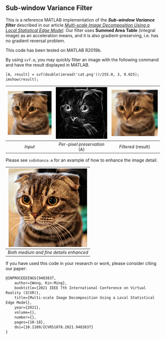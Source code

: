 ## Sub-window Variance Filter

This is a reference MATLAB implementation of the _**Sub-window Variance filter**_ described in our article [_Multi-scale Image Decomposition Using a Local Statistical Edge Model_](https://ieeexplore.ieee.org/document/9483837).  Our filter uses **Summed Area Table** (integral image) as an acceleration means, and it is also gradient-preserving, i.e. has no gradient reversal problem.

This code has been tested on MATLAB R2019b.

By using `svf.m`, you may quickly filter an image with the following command and have the result displayed in MATLAB.

    [A, result] = svf(double(imread('cat.png'))/255.0, 3, 0.025);
    imshow(result);

<img src="cat.png" alt="Input" width=256/> | <img src="cat_A.png" alt="Input" width=256/> | <img src="cat_SVF.png" alt="Input" width=256/> 
:---: | :---: | :---:  
*Input* | *Per-pixel preservation* (A) | *Filtered* (result)

Please see `svEnhance.m` for an example of how to enhance the image detail.

<img src="cat_Enhanced.png" alt="Input" width=256/> |
:---: |
*Both medium and fine details enhanced* |

If you have used this code in your research or work, please consider citing our paper:

    @INPROCEEDINGS{9483837,
        author={Wong, Kin-Ming},
        booktitle={2021 IEEE 7th International Conference on Virtual Reality (ICVR)},
        title={Multi-scale Image Decomposition Using a Local Statistical Edge Model},
        year={2021},
        volume={},
        number={},
        pages={10-18},
        doi={10.1109/ICVR51878.2021.9483837}
    }

